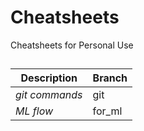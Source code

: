 # Cheatsheets
Cheatsheets for Personal Use

## 
| Description       | Branch      |
|-------------      |-------------|
| _git commands_    | git         |
| _ML flow_ | for_ml |
